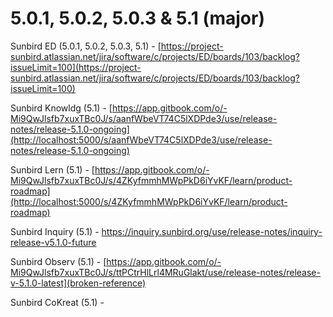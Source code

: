 # 5.0.1, 5.0.2, 5.0.3 & 5.1 (major)

Sunbird ED (5.0.1, 5.0.2, 5.0.3, 5.1) - [https://project-sunbird.atlassian.net/jira/software/c/projects/ED/boards/103/backlog?issueLimit=100](https://project-sunbird.atlassian.net/jira/software/c/projects/ED/boards/103/backlog?issueLimit=100)

Sunbird Knowldg (5.1) - [https://app.gitbook.com/o/-Mi9QwJlsfb7xuxTBc0J/s/aanfWbeVT74C5lXDPde3/use/release-notes/release-5.1.0-ongoing](http://localhost:5000/s/aanfWbeVT74C5lXDPde3/use/release-notes/release-5.1.0-ongoing)

Sunbird Lern (5.1) - [https://app.gitbook.com/o/-Mi9QwJlsfb7xuxTBc0J/s/4ZKyfmmhMWpPkD6iYvKF/learn/product-roadmap](http://localhost:5000/s/4ZKyfmmhMWpPkD6iYvKF/learn/product-roadmap)

Sunbird Inquiry (5.1) - [https://inquiry.sunbird.org/use/release-notes/inquiry-release-v5.1.0-future](https://inquiry.sunbird.org/use/release-notes/inquiry-release-v5.1.0-future)[](https://inquiry.sunbird.org/use/release-notes/inquiry-release-v5.0.0-live)

Sunbird Observ (5.1) - [https://app.gitbook.com/o/-Mi9QwJlsfb7xuxTBc0J/s/ttPCtrHlLrl4MRuGlakt/use/release-notes/release-v-5.1.0-latest](broken-reference)

Sunbird CoKreat (5.1) -&#x20;
